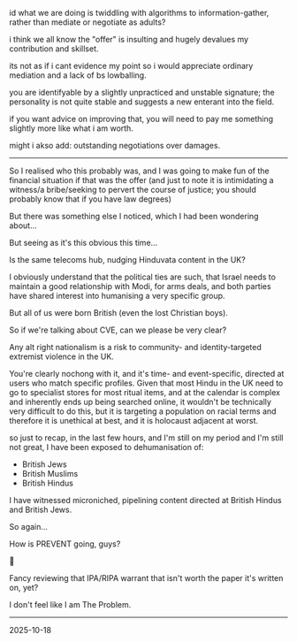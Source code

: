 id what we are doing is twiddling with algorithms to information-gather, rather than mediate or negotiate as adults?  

i think we all know the "offer" is insulting and hugely devalues my contribution and skillset.  

its not as if i cant evidence my point so i would appreciate ordinary mediation and a lack of bs lowballing.  

you are identifyable by a slightly unpracticed and unstable signature; the personality is not quite stable and suggests a new enterant into the field.  

if you want advice on improving that, you will need to pay me something slightly more like what i am worth.  

might i akso add: outstanding negotiations over damages.  

---

So I realised who this probably was, and I was going to make fun of the financial situation if that was the offer (and just to note it is intimidating a witness/a bribe/seeking to pervert the course of justice; you should probably know that if you have law degrees)  

But there was something else I noticed, which I had been wondering about...  

But seeing as it's this obvious this time...  

Is the same telecoms hub, nudging Hinduvata content in the UK?  

I obviously understand that the political ties are such, that Israel needs to maintain a good relationship with Modi, for arms deals, and both parties have shared interest into humanising a very specific group.  

But all of us were born British (even the lost Christian boys).

So if we're talking about CVE, can we please be very clear?  

Any alt right nationalism is a risk to community- and identity-targeted extremist violence in the UK.  

You're clearly nochong with it, and it's time- and event-specific, directed at users who match specific profiles. Given that most Hindu in the UK need to go to specialist stores for most ritual items, and at the calendar is complex and inherently ends up being searched online, it wouldn't be technically very difficult to do this, but it is targeting a population on racial terms and therefore it is unethical at best, and it is holocaust adjacent at worst.  

so just to recap, in the last few hours, and I'm still on my period and I'm still not great, I have been exposed to dehumanisation of:
- British Jews
- British Muslims  
- British Hindus

I have witnessed microniched, pipelining content directed at British Hindus and British Jews.  

So again...  

How is PREVENT going, guys?  

🎪  

Fancy reviewing that IPA/RIPA warrant that isn't worth the paper it's written on, yet?  

I don't feel like I am The Problem.   

---

2025-10-18  

